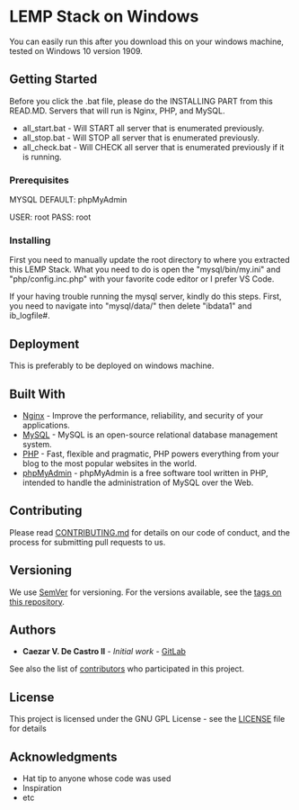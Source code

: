 # LEMP Stack on Windows

You can easily run this after you download this on your windows machine, tested on Windows 10 version 1909. 

## Getting Started

Before you click the .bat file, please do the INSTALLING PART from this READ.MD. Servers that will run is Nginx, PHP, and MySQL.

- all_start.bat - Will START all server that is enumerated previously.
- all_stop.bat - Will STOP all server that is enumerated previously.
- all_check.bat - Will CHECK all server that is enumerated previously if it is running.

### Prerequisites

MYSQL DEFAULT: phpMyAdmin

USER: root
PASS: root

### Installing

First you need to manually update the root directory to where you extracted this LEMP Stack. 
What you need to do is open the "mysql/bin/my.ini" and "php/config.inc.php" with your favorite code editor or I prefer VS Code.

If your having trouble running the mysql server, kindly do this steps. 
First, you need to navigate into "mysql/data/" then delete "ibdata1" and ib_logfile#.

## Deployment

This is preferably to be deployed on windows machine.

## Built With

* [Nginx](https://www.nginx.com/) - Improve the performance, reliability, and security of your applications.
* [MySQL](https://www.mysql.com/) - MySQL is an open-source relational database management system.
* [PHP](https://www.php.net/) - Fast, flexible and pragmatic, PHP powers everything from your blog to the most popular websites in the world.
* [phpMyAdmin](https://www.phpmyadmin.net/) - phpMyAdmin is a free software tool written in PHP, intended to handle the administration of MySQL over the Web.

## Contributing

Please read [CONTRIBUTING.md](CONTRIBUTING) for details on our code of conduct, and the process for submitting pull requests to us.

## Versioning

We use [SemVer](http://semver.org/) for versioning. For the versions available, see the [tags on this repository](https://github.com/BytesCrafter). 

## Authors

* **Caezar V. De Castro II** - *Initial work* - [GitLab](https://github.com/BytesCrafter)

See also the list of [contributors](https://github.com/BytesCrafter) who participated in this project.

## License

This project is licensed under the GNU GPL License - see the [LICENSE](LICENSE) file for details

## Acknowledgments

* Hat tip to anyone whose code was used
* Inspiration
* etc